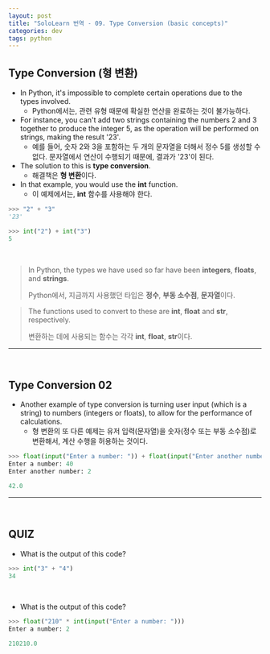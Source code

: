```yaml
---
layout: post
title: "SoloLearn 번역 - 09. Type Conversion (basic concepts)"
categories: dev
tags: python
---
```


## Type Conversion (형 변환)

- In Python, it's impossible to complete certain operations due to the types involved.
  - Python에서는, 관련 유형 때문에 확실한 연산을 완료하는 것이 불가능하다.
- For instance, you can't add two strings containing the numbers 2 and 3 together to produce the integer 5, as the operation will be performed on strings, making the result '23'.
  - 예를 들어, 숫자 2와 3을 포함하는 두 개의 문자열을 더해서 정수 5를 생성할 수 없다. 문자열에서 연산이 수행되기 때문에, 결과가 '23'이 된다.
- The solution to this is **type conversion**.
  - 해결책은 **형 변환**이다.
- In that example, you would use the **int** function.
  - 이 예제에서는, **int** 함수를 사용해야 한다.

```python
>>> "2" + "3"
'23'

>>> int("2") + int("3")
5
```

<br>

> In Python, the types we have used so far have been **integers**, **floats**, and **strings**.
>
> Python에서, 지금까지 사용했던 타입은 **정수**, **부동 소수점**, **문자열**이다.

> The functions used to convert to these are **int**, **float** and **str**, respectively.
>
> 변환하는 데에 사용되는 함수는 각각 **int**, **float**, **str**이다.

------

<br>

## Type Conversion 02

- Another example of type conversion is turning user input (which is a string) to numbers (integers or floats), to allow for the performance of calculations.
  - 형 변환의 또 다른 예제는 유저 입력(문자열)을 숫자(정수 또는 부동 소수점)로 변환해서, 계산 수행을 허용하는 것이다.

```python
>>> float(input("Enter a number: ")) + float(input("Enter another number: "))
Enter a number: 40
Enter another number: 2

42.0
```

------

<br>

## QUIZ

- What is the output of this code?

```python
>>> int("3" + "4")
34
```

<br>

- What is the output of this code?

```python
>>> float("210" * int(input("Enter a number: ")))
Enter a number: 2

210210.0
```

<br>